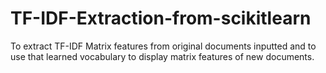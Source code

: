 # TF-IDF-Extraction-from-scikitlearn
To extract TF-IDF Matrix features from original documents inputted and to use that learned vocabulary to display matrix features of new documents.
